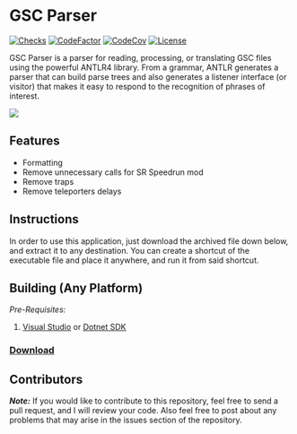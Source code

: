 # GSC Parser

[![Checks](https://img.shields.io/github/checks-status/Iswenzz/GSC-Parser/master?logo=github)](https://github.com/Iswenzz/GSC-Parser/actions)
[![CodeFactor](https://img.shields.io/codefactor/grade/github/Iswenzz/GSC-Parser?label=codefactor&logo=codefactor)](https://www.codefactor.io/repository/github/iswenzz/GSC-Parser)
[![CodeCov](https://img.shields.io/codecov/c/github/Iswenzz/GSC-Parser?label=codecov&logo=codecov)](https://codecov.io/gh/Iswenzz/GSC-Parser)
[![License](https://img.shields.io/github/license/Iswenzz/GSC-Parser?color=blue&logo=gitbook&logoColor=white)](https://github.com/Iswenzz/GSC-Parser/blob/master/LICENSE)

GSC Parser is a parser for reading, processing, or translating GSC files using the powerful ANTLR4 library. From a grammar, ANTLR generates a parser that can build parse trees and also generates a listener interface (or visitor) that makes it easy to respond to the recognition of phrases of interest.

![](https://i.imgur.com/kyCXC9r.png)

## Features

* Formatting
* Remove unnecessary calls for SR Speedrun mod
* Remove traps
* Remove teleporters delays

## Instructions

In order to use this application, just download the archived file down below, and extract it to any destination. 
You can create a shortcut of the executable file and place it anywhere, and run it from said shortcut.

## Building (Any Platform)

_Pre-Requisites:_
1. [Visual Studio](https://visualstudio.microsoft.com/) or [Dotnet SDK](https://dotnet.microsoft.com/download)

### [Download](https://github.com/Iswenzz/GSC-Parser/releases)

## Contributors

***Note:*** If you would like to contribute to this repository, feel free to send a pull request, and I will review your code. 
Also feel free to post about any problems that may arise in the issues section of the repository.
